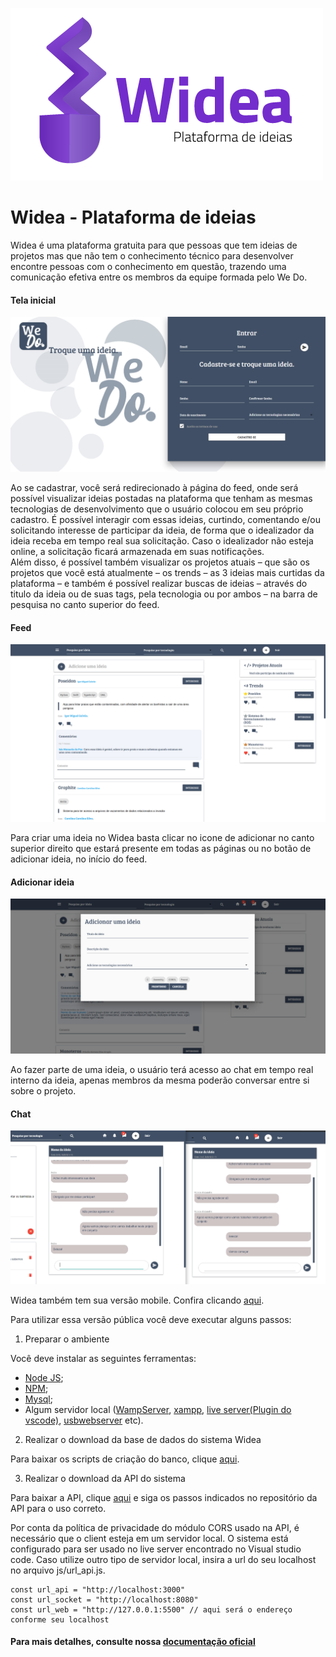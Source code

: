 ![](img/readme.png)

# Widea - Plataforma de ideias  

Widea é uma plataforma gratuita para que pessoas que tem ideias de projetos mas que não tem o conhecimento técnico para desenvolver encontre pessoas com o conhecimento em questão, trazendo uma comunicação efetiva entre os membros da equipe formada pelo We Do.  

#### Tela inicial
![](img/tela%20inicial.png)  

Ao se cadastrar, você será redirecionado à página do feed, onde será possível visualizar ideias postadas na plataforma que tenham as mesmas tecnologias de desenvolvimento que o usuário colocou em seu próprio cadastro. É possível interagir com essas ideias, curtindo, comentando e/ou solicitando interesse de participar da ideia, de forma que o idealizador da ideia receba em tempo real sua solicitação. Caso o idealizador não esteja online, a solicitação ficará armazenada em suas notificações.  
Além disso, é possível também visualizar os projetos atuais – que são os projetos que você está atualmente – os trends – as 3 ideias mais curtidas da plataforma – e também é possível realizar buscas de ideias – através do titulo da ideia ou de suas tags, pela tecnologia ou por ambos – na barra de pesquisa no canto superior do feed.

#### Feed
![](img/Feed.png)  

Para criar uma ideia no Widea basta clicar no icone de adicionar no canto superior direito que estará presente em todas as páginas ou no botão de adicionar ideia, no início do feed.  

#### Adicionar ideia
![](img/chips%20nas%20ideias.png)

Ao fazer parte de uma ideia, o usuário terá acesso ao chat em tempo real interno da ideia, apenas membros da mesma poderão conversar entre si sobre o projeto.  

#### Chat
![](img/Chat.PNG)  

Widea também tem sua versão mobile. Confira clicando [aqui](https://github.com/Luuck4s/We-Do-Mobile).  

Para utilizar essa versão pública você deve executar alguns passos: 

1. Preparar o ambiente  

Você deve instalar as seguintes ferramentas:

- [Node JS](https://nodejs.org/en/);
- [NPM](https://www.npmjs.com/);
- [Mysql](https://www.mysql.com/);
- Algum servidor local ([WampServer](http://www.wampserver.com/en/), [xampp](https://www.apachefriends.org/pt_br/download.html), [live server(Plugin do vscode)](https://marketplace.visualstudio.com/items?itemName=ritwickdey.LiveServer), [usbwebserver](https://www.usbwebserver.net/webserver/) etc).

2. Realizar o download da base de dados do sistema Widea  

Para baixar os scripts de criação do banco, clique [aqui](https://github.com/marcos96x/we-do-database).  

3. Realizar o download da API do sistema  

Para baixar a API, clique [aqui](https://github.com/marcos96x/we-do-api) e siga os passos indicados no repositório da API para o uso correto.  

Por conta da política de privacidade do módulo CORS usado na API, é necessário que o client esteja em um servidor local. O sistema está configurado para ser usado no live server encontrado no Visual studio code. Caso utilize outro tipo de servidor local, insira a url do seu localhost no arquivo js/url_api.js.  

```
const url_api = "http://localhost:3000"
const url_socket = "http://localhost:8080"
const url_web = "http://127.0.0.1:5500" // aqui será o endereço conforme seu localhost
```

#### Para mais detalhes, consulte nossa [documentação oficial](https://github.com/MariaCarolinaa/documentacaoWeDo)


